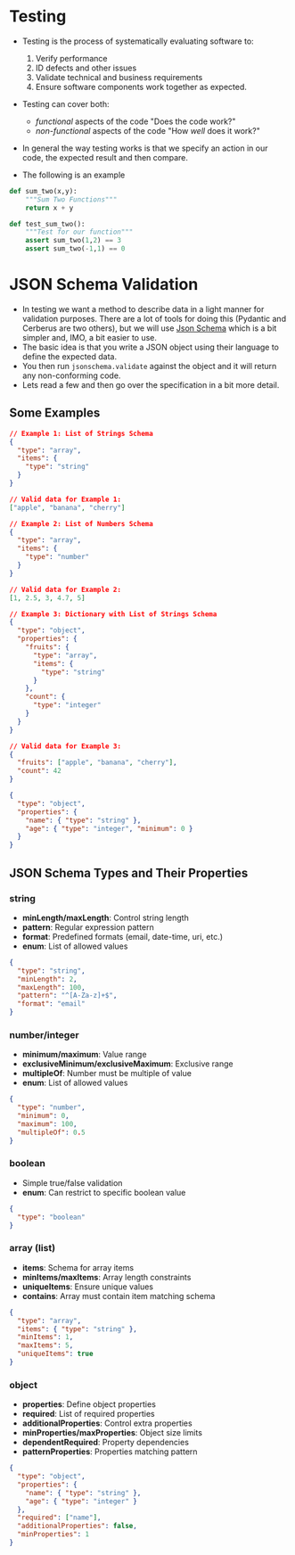 # Testing

- Testing is the process of systematically evaluating software to:
  1. Verify performance
  2. ID defects and other issues
  3. Validate technical and business requirements
  4. Ensure software components work together as expected.

- Testing can cover both:
  - _functional_ aspects of the code "Does the code work?"
  - _non-functional_ aspects of the code "How _well_ does it work?"

- In general the way testing works is that we specify an action in our code, the expected result and then compare. 

- The following is an example

```python
def sum_two(x,y):
    """Sum Two Functions"""
    return x + y

def test_sum_two():
    """Test for our function"""
    assert sum_two(1,2) == 3
    assert sum_two(-1,1) == 0
```




# JSON Schema Validation

- In testing we want a method to describe data in a light manner for validation purposes. There are a lot of tools for doing this (Pydantic and Cerberus are two others), but we will use [Json Schema](https://json-schema.org/) which is a bit simpler and, IMO, a bit easier to use.
- The basic idea is that you write a JSON object using their language to define the expected data.
- You then run `jsonschema.validate` against the object and it will return any non-conforming code.
- Lets read a few and then go over the specification in a bit more detail.

## Some Examples
```json
// Example 1: List of Strings Schema
{
  "type": "array",
  "items": {
    "type": "string"
  }
}

// Valid data for Example 1:
["apple", "banana", "cherry"]
```

```json
// Example 2: List of Numbers Schema
{
  "type": "array",
  "items": {
    "type": "number"
  }
}

// Valid data for Example 2:
[1, 2.5, 3, 4.7, 5]
```


```json
// Example 3: Dictionary with List of Strings Schema
{
  "type": "object",
  "properties": {
    "fruits": {
      "type": "array",
      "items": {
        "type": "string"
      }
    },
    "count": {
      "type": "integer"
    }
  }
}

// Valid data for Example 3:
{
  "fruits": ["apple", "banana", "cherry"],
  "count": 42
}
```

```json
{
  "type": "object",
  "properties": {
    "name": { "type": "string" },
    "age": { "type": "integer", "minimum": 0 }
  }
}
```

## JSON Schema Types and Their Properties

### string
- **minLength/maxLength**: Control string length
- **pattern**: Regular expression pattern
- **format**: Predefined formats (email, date-time, uri, etc.)
- **enum**: List of allowed values

```json
{
  "type": "string",
  "minLength": 2,
  "maxLength": 100,
  "pattern": "^[A-Za-z]+$",
  "format": "email"
}
```

### number/integer
- **minimum/maximum**: Value range
- **exclusiveMinimum/exclusiveMaximum**: Exclusive range
- **multipleOf**: Number must be multiple of value
- **enum**: List of allowed values

```json
{
  "type": "number",
  "minimum": 0,
  "maximum": 100,
  "multipleOf": 0.5
}
```

### boolean
- Simple true/false validation
- **enum**: Can restrict to specific boolean value

```json
{
  "type": "boolean"
}
```

### array (list)
- **items**: Schema for array items
- **minItems/maxItems**: Array length constraints
- **uniqueItems**: Ensure unique values
- **contains**: Array must contain item matching schema

```json
{
  "type": "array",
  "items": { "type": "string" },
  "minItems": 1,
  "maxItems": 5,
  "uniqueItems": true
}
```

### object
- **properties**: Define object properties
- **required**: List of required properties
- **additionalProperties**: Control extra properties
- **minProperties/maxProperties**: Object size limits
- **dependentRequired**: Property dependencies
- **patternProperties**: Properties matching pattern

```json
{
  "type": "object",
  "properties": {
    "name": { "type": "string" },
    "age": { "type": "integer" }
  },
  "required": ["name"],
  "additionalProperties": false,
  "minProperties": 1
}
```


